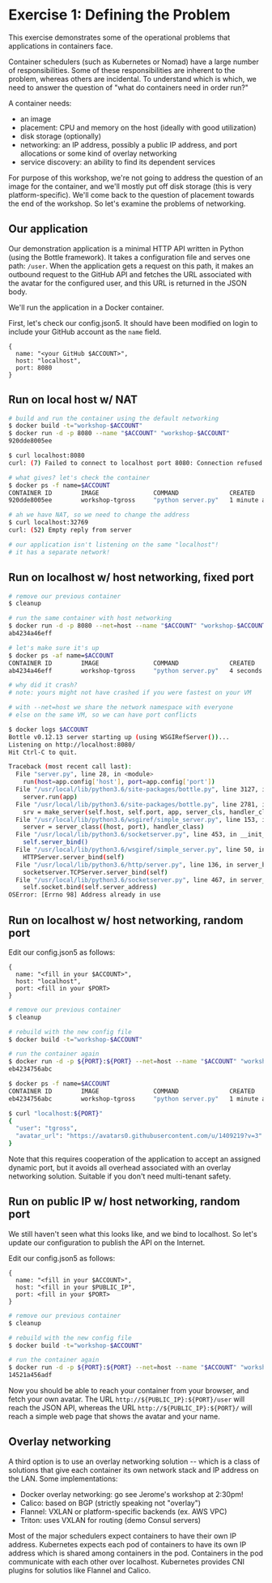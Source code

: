 # Exercise 1: Defining the Problem

This exercise demonstrates some of the operational problems that applications in containers face.

Container schedulers (such as Kubernetes or Nomad) have a large number of responsibilities. Some of these responsibilities are inherent to the problem, whereas others are incidental. To understand which is which, we need to answer the question of "what do containers need in order run?"

A container needs:
- an image
- placement: CPU and memory on the host (ideally with good utilization)
- disk storage (optionally)
- networking: an IP address, possibly a public IP address, and port allocations or some kind of overlay networking
- service discovery: an ability to find its dependent services

For purpose of this workshop, we're not going to address the question of an image for the container, and we'll mostly put off disk storage (this is very platform-specific). We'll come back to the question of placement towards the end of the workshop. So let's examine the problems of networking.

## Our application

Our demonstration application is a minimal HTTP API written in Python (using the Bottle framework). It takes a configuration file and serves one path: `/user`. When the application gets a request on this path, it makes an outbound request to the GitHub API and fetches the URL associated with the avatar for the configured user, and this URL is returned in the JSON body.

We'll run the application in a Docker container.

First, let's check our config.json5. It should have been modified on login to include your GitHub account as the `name` field.

```json5
{
  name: "<your GitHub $ACCOUNT>",
  host: "localhost",
  port: 8080
}
```

## Run on local host w/ NAT

```bash
# build and run the container using the default networking
$ docker build -t="workshop-$ACCOUNT"
$ docker run -d -p 8080 --name "$ACCOUNT" "workshop-$ACCOUNT"
920dde8005ee

$ curl localhost:8080
curl: (7) Failed to connect to localhost port 8080: Connection refused

# what gives? let's check the container
$ docker ps -f name=$ACCOUNT
CONTAINER ID        IMAGE               COMMAND              CREATED            STATUS             PORTS                     NAMES
920dde8005ee        workshop-tgross     "python server.py"   1 minute ago       Up 1 minute        0.0.0.0:32769->8080/tcp   tgross

# ah we have NAT, so we need to change the address
$ curl localhost:32769
curl: (52) Empty reply from server

# our application isn't listening on the same "localhost"!
# it has a separate network!
```

## Run on localhost w/ host networking, fixed port




```bash
# remove our previous container
$ cleanup

# run the same container with host networking
$ docker run -d -p 8080 --net=host --name "$ACCOUNT" "workshop-$ACCOUNT"
ab4234a46eff

# let's make sure it's up
$ docker ps -af name=$ACCOUNT
CONTAINER ID        IMAGE               COMMAND              CREATED             STATUS                     PORTS     NAMES
ab4234a46eff        workshop-tgross     "python server.py"   4 seconds ago       Exited (1) 3 seconds ago             tgross

# why did it crash?
# note: yours might not have crashed if you were fastest on your VM

# with --net=host we share the network namespace with everyone
# else on the same VM, so we can have port conflicts

$ docker logs $ACCOUNT
Bottle v0.12.13 server starting up (using WSGIRefServer())...
Listening on http://localhost:8080/
Hit Ctrl-C to quit.

Traceback (most recent call last):
  File "server.py", line 28, in <module>
    run(host=app.config['host'], port=app.config['port'])
  File "/usr/local/lib/python3.6/site-packages/bottle.py", line 3127, in run
    server.run(app)
  File "/usr/local/lib/python3.6/site-packages/bottle.py", line 2781, in run
    srv = make_server(self.host, self.port, app, server_cls, handler_cls)
  File "/usr/local/lib/python3.6/wsgiref/simple_server.py", line 153, in make_server
    server = server_class((host, port), handler_class)
  File "/usr/local/lib/python3.6/socketserver.py", line 453, in __init__
    self.server_bind()
  File "/usr/local/lib/python3.6/wsgiref/simple_server.py", line 50, in server_bind
    HTTPServer.server_bind(self)
  File "/usr/local/lib/python3.6/http/server.py", line 136, in server_bind
    socketserver.TCPServer.server_bind(self)
  File "/usr/local/lib/python3.6/socketserver.py", line 467, in server_bind
    self.socket.bind(self.server_address)
OSError: [Errno 98] Address already in use

```

## Run on localhost w/ host networking, random port

Edit our config.json5 as follows:

```json5
{
  name: "<fill in your $ACCOUNT>",
  host: "localhost",
  port: <fill in your $PORT>
}
```

```bash
# remove our previous container
$ cleanup

# rebuild with the new config file
$ docker build -t="workshop-$ACCOUNT"

# run the container again
$ docker run -d -p ${PORT}:${PORT} --net=host --name "$ACCOUNT" "workshop-$ACCOUNT"
eb4234756abc

$ docker ps -f name=$ACCOUNT
CONTAINER ID        IMAGE               COMMAND              CREATED            STATUS             PORTS                     NAMES
eb4234756abc        workshop-tgross     "python server.py"   1 minute ago       Up 1 minute        0.0.0.0:8080->8080/tcp   tgross

$ curl "localhost:${PORT}"
{
  "user": "tgross",
  "avatar_url": "https://avatars0.githubusercontent.com/u/1409219?v=3"
}
```

Note that this requires cooperation of the application to accept an assigned dynamic port, but it avoids all overhead associated with an overlay networking solution. Suitable if you don't need multi-tenant safety.


## Run on public IP w/ host networking, random port

We still haven't seen what this looks like, and we bind to localhost. So let's update our configuration to publish the API on the Internet.

Edit our config.json5 as follows:

```json5
{
  name: "<fill in your $ACCOUNT>",
  host: "<fill in your $PUBLIC_IP",
  port: <fill in your $PORT>
}
```

```bash
# remove our previous container
$ cleanup

# rebuild with the new config file
$ docker build -t="workshop-$ACCOUNT"

# run the container again
$ docker run -d -p ${PORT}:${PORT} --net=host --name "$ACCOUNT" "workshop-$ACCOUNT"
14521a456adf
```

Now you should be able to reach your container from your browser, and fetch your own avatar. The URL `http://${PUBLIC_IP}:${PORT}/user` will reach the JSON API, whereas the URL `http://${PUBLIC_IP}:${PORT}/` will reach a simple web page that shows the avatar and your name.


## Overlay networking

A third option is to use an overlay networking solution -- which is a class of solutions that give each container its own network stack and IP address on the LAN. Some implementations:

- Docker overlay networking: go see Jerome's workshop at 2:30pm!
- Calico: based on BGP (strictly speaking not "overlay")
- Flannel: VXLAN or platform-specific backends (ex. AWS VPC)
- Triton: uses VXLAN for routing (demo Consul servers)

Most of the major schedulers expect containers to have their own IP address. Kubernetes expects each pod of containers to have its own IP address which is shared among containers in the pod. Containers in the pod communicate with each other over localhost. Kubernetes provides CNI plugins for solutios like Flannel and Calico.
